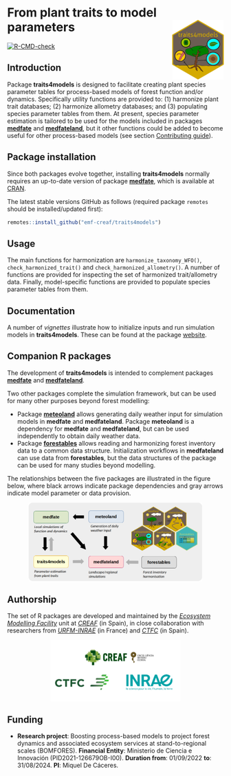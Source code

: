 
# From plant traits to model parameters <a href="https://emf-creaf.github.io/traits4models/"><img src="man/figures/logo.png" align="right" height="139" alt="traits4models website" /></a>

<!-- badges: start -->
[![R-CMD-check](https://github.com/emf-creaf/traits4models/actions/workflows/R-CMD-check.yaml/badge.svg)](https://github.com/emf-creaf/traits4models/actions/workflows/R-CMD-check.yaml)
<!-- badges: end -->

## Introduction

Package **traits4models** is designed to facilitate creating plant
species parameter tables for process-based models of forest function
and/or dynamics. Specifically utility functions are provided to: (1)
harmonize plant trait databases; (2) harmonize allometry databases; and
(3) populating species parameter tables from them. At present, species
parameter estimation is tailored to be used for the models included in
packages [**medfate**](https://emf-creaf.github.io/medfate) and
[**medfateland**](https://emf-creaf.github.io/medfateland), but it other
functions could be added to become useful for other process-based models
(see section [Contributing
guide](https://emf-creaf.github.io/traits4models/CONTRIBUTING.html)).

## Package installation

Since both packages evolve together, installing **traits4models**
normally requires an up-to-date version of package
[**medfate**](https://emf-creaf.github.io/medfate), which is available
at [CRAN](https://cran.r-project.org/package=medfate).

The latest stable versions GitHub as follows (required package `remotes`
should be installed/updated first):

``` r
remotes::install_github("emf-creaf/traits4models")
```

## Usage

The main functions for harmonization are `harmonize_taxonomy_WFO()`,
`check_harmonized_trait()` and `check_harmonized_allometry()`. A number
of functions are provided for inspecting the set of harmonized
trait/allometry data. Finally, model-specific functions are provided to
populate species parameter tables from them.

## Documentation

A number of *vignettes* illustrate how to initialize inputs and run
simulation models in **traits4models**. These can be found at the
package [website](https://emf-creaf.github.io/traits4models/).

## Companion R packages

The development of **traits4models** is intended to complement packages
[**medfate**](https://emf-creaf.github.io/medfate) and
[**medfateland**](https://emf-creaf.github.io/medfateland).

Two other packages complete the simulation framework, but can be used
for many other purposes beyond forest modelling:

- Package [**meteoland**](https://emf-creaf.github.io/meteoland) allows
  generating daily weather input for simulation models in **medfate**
  and **medfateland**. Package **meteoland** is a dependency for
  **medfate** and **medfateland**, but can be used independently to
  obtain daily weather data.
- Package [**forestables**](https://emf-creaf.github.io/forestables)
  allows reading and harmonizing forest inventory data to a common data
  structure. Initialization workflows in **medfateland** can use data
  from **forestables**, but the data structures of the package can be
  used for many studies beyond modelling.

The relationships between the five packages are illustrated in the
figure below, where black arrows indicate package dependencies and gray
arrows indicate model parameter or data provision.

<img src="man/figures/packages.png" width="80%" style="display: block; margin: auto;" />

## Authorship

The set of R packages are developed and maintained by the [*Ecosystem
Modelling Facility*](https://emf.creaf.cat) unit at
[*CREAF*](https://www.creaf.cat/) (in Spain), in close collaboration
with researchers from
[*URFM-INRAE*](https://www6.paca.inrae.fr/ecologie_des_forets_mediterraneennes/)
(in France) and [*CTFC*](https://www.ctfc.cat/) (in Spain).

<img src="man/figures/institution_logos.png" width="60%" style="display: block; margin: auto;" />

## Funding

- **Research project**: Boosting process-based models to project forest
  dynamics and associated ecosystem services at stand-to-regional scales
  (BOMFORES). **Financial Entity**: Ministerio de Ciencia e Innovación
  (PID2021-126679OB-I00). **Duration from**: 01/09/2022 **to**:
  31/08/2024. **PI**: Miquel De Cáceres.

